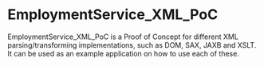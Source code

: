 EmploymentService_XML_PoC
=========================

EmploymentService_XML_PoC is a Proof of Concept for different XML parsing/transforming implementations, such as DOM, SAX, JAXB and XSLT.
It can be used as an example application on how to use each of these.
